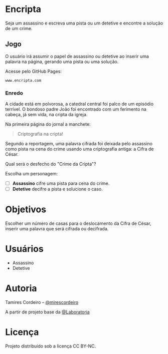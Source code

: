 # Encripta
Seja um assassino e escreva uma pista ou um detetive e encontre a solução de um crime.

## Jogo

O usuário irá assumir o papel de assassino ou detetive ao inserir uma palavra na página, gerando uma pista ou uma solução.

Acesse pelo GitHub Pages:

```
www.encripta.com
```

### Enredo

A cidade está em polvorosa, a catedral central foi palco de um episódio terrível. O bondoso padre João foi encontrado com um ferimento na cabeça, já sem vida, na cripta da igreja. 

Na primeira página do jornal a manchete: 

> Criptografia na cripta!

Segundo a reportagem, uma palavra cifrada foi deixada pelo assassino como pista na cena do crime usando uma criptografia antiga: a Cifra de César. 

Qual será o desfecho do "Crime da Cripta"?

Escolha um personagem:
- [ ] **Assassino** cifre uma pista para cena do crime. 
- [ ] **Detetive** decifre a pista e solucione o caso.

# Objetivos

Escolher um número de casas para o deslocamento da Cifra de César, inserir uma palavra que será cifrada ou decifrada.

# Usuários

- Assassino
- Detetive

# Autoria

Tamires Cordeiro – [@mirescordeiro](https://twitter.com/mirescordeiro)

A partir de projeto base da [@Laboratoria](https://github.com/Laboratoria)

# Licença

Projeto distribuído sob a licença CC BY-NC.